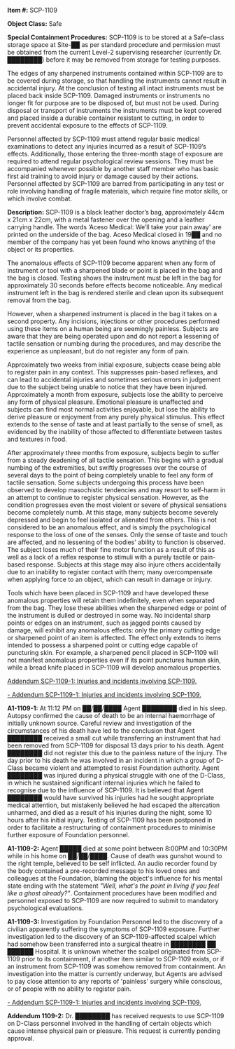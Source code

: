 **Item #:** SCP-1109

**Object Class:** Safe

**Special Containment Procedures:** SCP-1109 is to be stored at a Safe-class storage space at Site-██ as per standard procedure and permission must be obtained from the current Level-2 supervising researcher (currently Dr. ████████) before it may be removed from storage for testing purposes.

The edges of any sharpened instruments contained within SCP-1109 are to be covered during storage, so that handling the instruments cannot result in accidental injury. At the conclusion of testing all intact instruments must be placed back inside SCP-1109. Damaged instruments or instruments no longer fit for purpose are to be disposed of, but must not be used. During disposal or transport of instruments the instruments must be kept covered and placed inside a durable container resistant to cutting, in order to prevent accidental exposure to the effects of SCP-1109.

Personnel affected by SCP-1109 must attend regular basic medical examinations to detect any injuries incurred as a result of SCP-1109’s effects. Additionally, those entering the three-month stage of exposure are required to attend regular psychological review sessions. They must be accompanied whenever possible by another staff member who has basic first aid training to avoid injury or damage caused by their actions. Personnel affected by SCP-1109 are barred from participating in any test or role involving handling of fragile materials, which require fine motor skills, or which involve combat.

**Description:** SCP-1109 is a black leather doctor’s bag, approximately 44cm x 21cm x 22cm, with a metal fastener over the opening and a leather carrying handle. The words ‘Aceso Medical: We’ll take your pain away’ are printed on the underside of the bag. Aceso Medical closed in 19██ and no member of the company has yet been found who knows anything of the object or its properties.

The anomalous effects of SCP-1109 become apparent when any form of instrument or tool with a sharpened blade or point is placed in the bag and the bag is closed. Testing shows the instrument must be left in the bag for approximately 30 seconds before effects become noticeable. Any medical instrument left in the bag is rendered sterile and clean upon its subsequent removal from the bag.

However, when a sharpened instrument is placed in the bag it takes on a second property. Any incisions, injections or other procedures performed using these items on a human being are seemingly painless. Subjects are aware that they are being operated upon and do not report a lessening of tactile sensation or numbing during the procedures, and may describe the experience as unpleasant, but do not register any form of pain.

Approximately two weeks from initial exposure, subjects cease being able to register pain in any context. This suppresses pain-based reflexes, and can lead to accidental injuries and sometimes serious errors in judgement due to the subject being unable to notice that they have been injured. Approximately a month from exposure, subjects lose the ability to perceive any form of physical pleasure. Emotional pleasure is unaffected and subjects can find most normal activities enjoyable, but lose the ability to derive pleasure or enjoyment from any purely physical stimulus. This effect extends to the sense of taste and at least partially to the sense of smell, as evidenced by the inability of those affected to differentiate between tastes and textures in food.

After approximately three months from exposure, subjects begin to suffer from a steady deadening of all tactile sensation. This begins with a gradual numbing of the extremities, but swiftly progresses over the course of several days to the point of being completely unable to feel any form of tactile sensation. Some subjects undergoing this process have been observed to develop masochistic tendencies and may resort to self-harm in an attempt to continue to register physical sensation. However, as the condition progresses even the most violent or severe of physical sensations become completely numb. At this stage, many subjects become severely depressed and begin to feel isolated or alienated from others. This is not considered to be an anomalous effect, and is simply the psychological response to the loss of one of the senses. Only the sense of taste and touch are affected, and no lessening of the bodies' ability to function is observed. The subject loses much of their fine motor function as a result of this as well as a lack of a reflex response to stimuli with a purely tactile or pain-based response. Subjects at this stage may also injure others accidentally due to an inability to register contact with them; many overcompensate when applying force to an object, which can result in damage or injury.

Tools which have been placed in SCP-1109 and have developed these anomalous properties will retain them indefinitely, even when separated from the bag. They lose these abilities when the sharpened edge or point of the instrument is dulled or destroyed in some way. No incidental sharp points or edges on an instrument, such as jagged points caused by damage, will exhibit any anomalous effects: only the primary cutting edge or sharpened point of an item is affected. The effect only extends to items intended to possess a sharpened point or cutting edge capable of puncturing skin. For example, a sharpened pencil placed in SCP-1109 will not manifest anomalous properties even if its point punctures human skin, while a bread knife placed in SCP-1109 will develop anomalous properties.

[Addendum SCP-1109-1: Injuries and incidents involving SCP-1109.](javascript:;)

[\- Addendum SCP-1109-1: Injuries and incidents involving SCP-1109.](javascript:;)

**A1-1109-1:** At 11:12 PM on ██/██/████ Agent ████████ died in his sleep. Autopsy confirmed the cause of death to be an internal haemorrhage of initially unknown source. Careful review and investigation of the circumstances of his death have led to the conclusion that Agent ████████ received a small cut while transferring an instrument that had been removed from SCP-1109 for disposal 13 days prior to his death. Agent ████████ did not register this due to the painless nature of the injury. The day prior to his death he was involved in an incident in which a group of D-Class became violent and attempted to resist Foundation authority. Agent ████████ was injured during a physical struggle with one of the D-Class, in which he sustained significant internal injuries which he failed to recognise due to the influence of SCP-1109. It is believed that Agent ████████ would have survived his injuries had he sought appropriate medical attention, but mistakenly believed he had escaped the altercation unharmed, and died as a result of his injuries during the night, some 10 hours after his initial injury. Testing of SCP-1109 has been postponed in order to facilitate a restructuring of containment procedures to minimise further exposure of Foundation personnel.

**A1-1109-2:** Agent █████ died at some point between 8:00PM and 10:30PM while in his home on ██/██/████. Cause of death was gunshot wound to the right temple, believed to be self inflicted. An audio recorder found by the body contained a pre-recorded message to his loved ones and colleagues at the Foundation, blaming the object's influence for his mental state ending with the statement _"Well, what's the point in living if you feel like a ghost already?"_. Containment procedures have been modified and personnel exposed to SCP-1109 are now required to submit to mandatory psychological evaluations.

**A1-1109-3:** Investigation by Foundation Personnel led to the discovery of a civilian apparently suffering the symptoms of SCP-1109 exposure. Further investigation led to the discovery of an SCP-1109-affected scalpel which had somehow been transferred into a surgical theatre in ████████ ██ ██████ Hospital. It is unknown whether the scalpel originated from SCP-1109 prior to its containment, if another item similar to SCP-1109 exists, or if an instrument from SCP-1109 was somehow removed from containment. An investigation into the matter is currently underway, but Agents are advised to pay close attention to any reports of 'painless' surgery while conscious, or of people with no ability to register pain.

[\- Addendum SCP-1109-1: Injuries and incidents involving SCP-1109.](javascript:;)

**Addendum 1109-2:** Dr. ████████ has received requests to use SCP-1109 on D-Class personnel involved in the handling of certain objects which cause intense physical pain or pleasure. This request is currently pending approval.